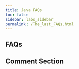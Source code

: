 ```yaml
---
title: Java FAQs
toc: false
sidebar: labs_sidebar
permalink: /The_last_FAQs.html
---
```


## FAQs 



## Comment Section
